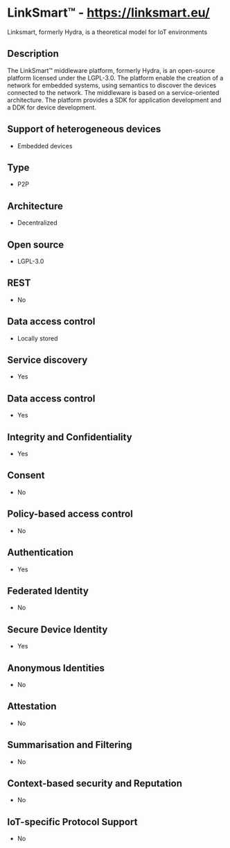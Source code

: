 # LinkSmart™ - https://linksmart.eu/
Linksmart, formerly Hydra, is a theoretical model for IoT environments

## Description
The LinkSmart™ middleware platform, formerly Hydra, is an open-source platform licensed under the LGPL-3.0. The platform enable the creation of a network for embedded systems, using semantics to discover the devices connected to the network. The middleware is based on a service-oriented architecture. The platform provides a SDK for application development and a DDK for device development.

## Support of heterogeneous devices
- Embedded devices

## Type
- P2P

## Architecture
- Decentralized

## Open source
- LGPL-3.0

## REST
- No

## Data access control
- Locally stored

## Service discovery
- Yes

## Data access control
- Yes

## Integrity and Confidentiality
- Yes

## Consent
- No

## Policy-based access control
- No

## Authentication
- Yes

## Federated Identity
- No

## Secure Device Identity
- Yes

## Anonymous Identities
- No

## Attestation
- No

## Summarisation and Filtering
- No

## Context-based security and Reputation
- No

## IoT-specific Protocol Support
- No

